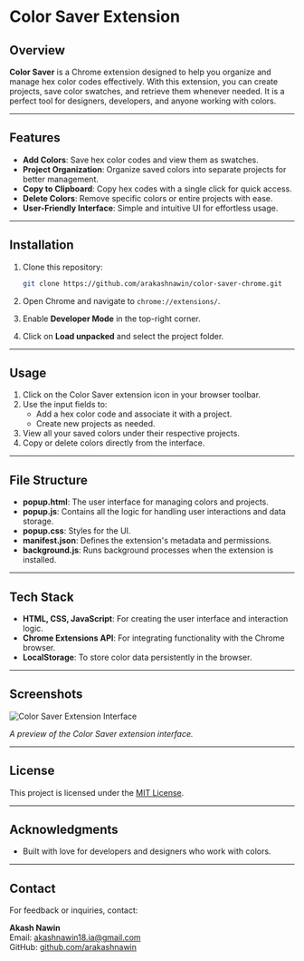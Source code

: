 # Color Saver Extension

## Overview

**Color Saver** is a Chrome extension designed to help you organize and manage hex color codes effectively. With this extension, you can create projects, save color swatches, and retrieve them whenever needed. It is a perfect tool for designers, developers, and anyone working with colors.

---

## Features

- **Add Colors**: Save hex color codes and view them as swatches.
- **Project Organization**: Organize saved colors into separate projects for better management.
- **Copy to Clipboard**: Copy hex codes with a single click for quick access.
- **Delete Colors**: Remove specific colors or entire projects with ease.
- **User-Friendly Interface**: Simple and intuitive UI for effortless usage.

---

## Installation

1. Clone this repository:

    ```bash
    git clone https://github.com/arakashnawin/color-saver-chrome.git
    ```
    
2. Open Chrome and navigate to `chrome://extensions/`.
3. Enable **Developer Mode** in the top-right corner.
4. Click on **Load unpacked** and select the project folder.

---

## Usage

1. Click on the Color Saver extension icon in your browser toolbar.
2. Use the input fields to:
    - Add a hex color code and associate it with a project.
    - Create new projects as needed.
3. View all your saved colors under their respective projects.
4. Copy or delete colors directly from the interface.

---

## File Structure

- **popup.html**: The user interface for managing colors and projects.
- **popup.js**: Contains all the logic for handling user interactions and data storage.
- **popup.css**: Styles for the UI.
- **manifest.json**: Defines the extension's metadata and permissions.
- **background.js**: Runs background processes when the extension is installed.

---

## Tech Stack

- **HTML, CSS, JavaScript**: For creating the user interface and interaction logic.
- **Chrome Extensions API**: For integrating functionality with the Chrome browser.
- **LocalStorage**: To store color data persistently in the browser.

---

## Screenshots

![Color Saver Extension Interface](https://prod-files-secure.s3.us-west-2.amazonaws.com/e896ec78-af51-4424-8272-a705bc18f6fe/188f4035-b39c-4bc0-be46-032a17586dc3/Screenshot_2024-11-28_at_9.24.15_PM.png)

*A preview of the Color Saver extension interface.*

---

## License

This project is licensed under the [MIT License](https://chatgpt.com/c/LICENSE).

---

## Acknowledgments

- Built with love for developers and designers who work with colors.

---

## Contact

For feedback or inquiries, contact:

**Akash Nawin**  
Email: [akashnawin18.ia@gmail.com](mailto:akashnawin18.ia@gmail.com)  
GitHub: [github.com/arakashnawin](https://github.com/arakashnawin)


